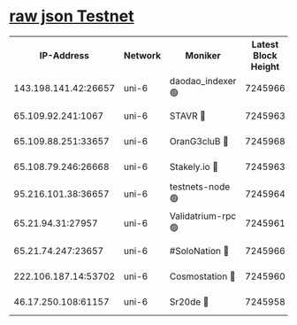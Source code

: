 [raw json Testnet](https://rpc-check.junot.stavr.tech/junot/rpc-junot-result.json)
=


<table><tr><th>IP-Address</th><th>Network</th><th>Moniker</th><th>Latest Block Height</th><th>Earliest Block Height</th><th>Catching Up</th><th>Tx Index</th><th>Voting Power</th><th>Scan Time</th></tr><tr><td>143.198.141.42:26657</td><td>uni-6</td><td>daodao_indexer 🟢</td><td>7245966</td><td>1</td><td>False</td><td>off</td><td>0</td><td>2024-01-21T11:46:46.880608835UTC</td></tr><tr><td>65.109.92.241:1067</td><td>uni-6</td><td>STAVR 🔴</td><td>7245963</td><td>1138541</td><td>False</td><td>on</td><td>6052</td><td>2024-01-21T11:46:38.581453281UTC</td></tr><tr><td>65.109.88.251:33657</td><td>uni-6</td><td>OranG3cluB 🔴</td><td>7245968</td><td>1138541</td><td>False</td><td>on</td><td>11</td><td>2024-01-21T11:46:51.294285124UTC</td></tr><tr><td>65.108.79.246:26668</td><td>uni-6</td><td>Stakely.io 🔴</td><td>7245963</td><td>1570872</td><td>False</td><td>on</td><td>1574932</td><td>2024-01-21T11:46:38.962275506UTC</td></tr><tr><td>95.216.101.38:36657</td><td>uni-6</td><td>testnets-node 🟢</td><td>7245964</td><td>1615130</td><td>False</td><td>on</td><td>0</td><td>2024-01-21T11:46:41.445688845UTC</td></tr><tr><td>65.21.94.31:27957</td><td>uni-6</td><td>Validatrium-rpc 🟢</td><td>7245961</td><td>2943363</td><td>False</td><td>on</td><td>0</td><td>2024-01-21T11:46:34.114094994UTC</td></tr><tr><td>65.21.74.247:23657</td><td>uni-6</td><td>#SoloNation 🔴</td><td>7245966</td><td>5208001</td><td>False</td><td>on</td><td>112</td><td>2024-01-21T11:46:45.946614608UTC</td></tr><tr><td>222.106.187.14:53702</td><td>uni-6</td><td>Cosmostation 🔴</td><td>7245960</td><td>5344501</td><td>False</td><td>on</td><td>109003</td><td>2024-01-21T11:46:31.689618517UTC</td></tr><tr><td>46.17.250.108:61157</td><td>uni-6</td><td>Sr20de 🔴</td><td>7245958</td><td>6419777</td><td>False</td><td>on</td><td>37</td><td>2024-01-21T11:46:24.762123702UTC</td></tr></table>